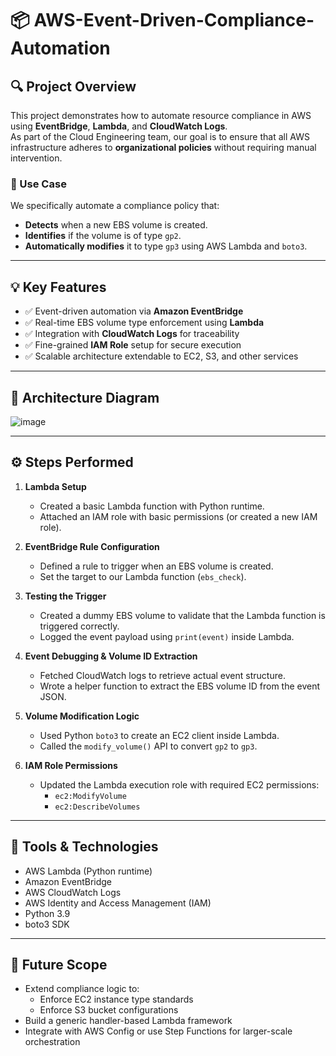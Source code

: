 # 📦 AWS-Event-Driven-Compliance-Automation

## 🔍 Project Overview

This project demonstrates how to automate resource compliance in AWS using **EventBridge**, **Lambda**, and **CloudWatch Logs**.  
As part of the Cloud Engineering team, our goal is to ensure that all AWS infrastructure adheres to **organizational policies** without requiring manual intervention.

### 🎯 Use Case

We specifically automate a compliance policy that:
- **Detects** when a new EBS volume is created.
- **Identifies** if the volume is of type `gp2`.
- **Automatically modifies** it to type `gp3` using AWS Lambda and `boto3`.

---

## 💡 Key Features

- ✅ Event-driven automation via **Amazon EventBridge**
- ✅ Real-time EBS volume type enforcement using **Lambda**
- ✅ Integration with **CloudWatch Logs** for traceability
- ✅ Fine-grained **IAM Role** setup for secure execution
- ✅ Scalable architecture extendable to EC2, S3, and other services

---

## 🚀 Architecture Diagram

![image](https://github.com/user-attachments/assets/5a562042-edbe-476a-9634-5e7449d2ef16)


---

## ⚙️ Steps Performed

1. **Lambda Setup**
   - Created a basic Lambda function with Python runtime.
   - Attached an IAM role with basic permissions (or created a new IAM role).

2. **EventBridge Rule Configuration**
   - Defined a rule to trigger when an EBS volume is created.
   - Set the target to our Lambda function (`ebs_check`).

3. **Testing the Trigger**
   - Created a dummy EBS volume to validate that the Lambda function is triggered correctly.
   - Logged the event payload using `print(event)` inside Lambda.

4. **Event Debugging & Volume ID Extraction**
   - Fetched CloudWatch logs to retrieve actual event structure.
   - Wrote a helper function to extract the EBS volume ID from the event JSON.

5. **Volume Modification Logic**
   - Used Python `boto3` to create an EC2 client inside Lambda.
   - Called the `modify_volume()` API to convert `gp2` to `gp3`.

6. **IAM Role Permissions**
   - Updated the Lambda execution role with required EC2 permissions:
     - `ec2:ModifyVolume`
     - `ec2:DescribeVolumes`

---

## 🧰 Tools & Technologies

- AWS Lambda (Python runtime)
- Amazon EventBridge
- AWS CloudWatch Logs
- AWS Identity and Access Management (IAM)
- Python 3.9
- boto3 SDK

---

## 📌 Future Scope

- Extend compliance logic to:
  - Enforce EC2 instance type standards
  - Enforce S3 bucket configurations
- Build a generic handler-based Lambda framework
- Integrate with AWS Config or use Step Functions for larger-scale orchestration

